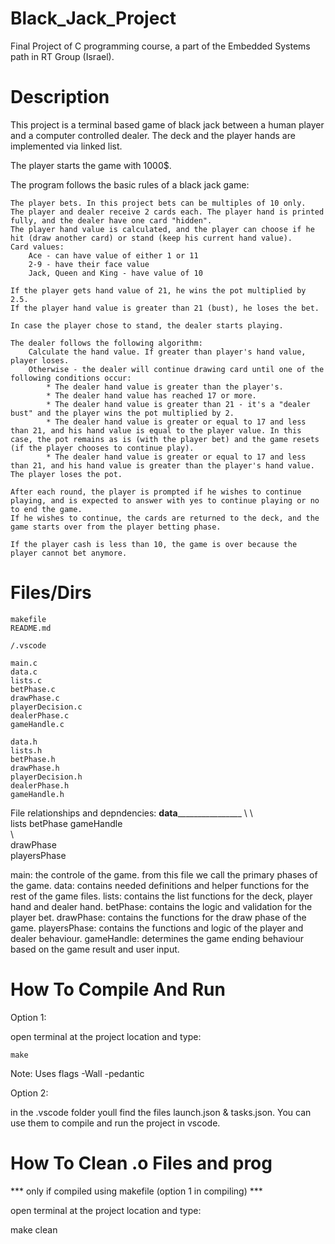 # Black_Jack_Project
Final Project of C programming course, a part of the Embedded Systems path in RT Group (Israel). 

# Description 
This project is a terminal based game of black jack between a human player and a computer controlled dealer.
The deck and the player hands are implemented via linked list.

The player starts the game with 1000$.

The program follows the basic rules of a black jack game:

    The player bets. In this project bets can be multiples of 10 only.    
    The player and dealer receive 2 cards each. The player hand is printed fully, and the dealer have one card "hidden".
    The player hand value is calculated, and the player can choose if he hit (draw another card) or stand (keep his current hand value).
    Card values:
        Ace - can have value of either 1 or 11
        2-9 - have their face value
        Jack, Queen and King - have value of 10

    If the player gets hand value of 21, he wins the pot multiplied by 2.5.
    If the player hand value is greater than 21 (bust), he loses the bet.

    In case the player chose to stand, the dealer starts playing.

    The dealer follows the following algorithm:
        Calculate the hand value. If greater than player's hand value, player loses.
        Otherwise - the dealer will continue drawing card until one of the following conditions occur:
            * The dealer hand value is greater than the player's.
            * The dealer hand value has reached 17 or more.
            * The dealer hand value is greater than 21 - it's a "dealer bust" and the player wins the pot multiplied by 2.
            * The dealer hand value is greater or equal to 17 and less than 21, and his hand value is equal to the player value. In this case, the pot remains as is (with the player bet) and the game resets (if the player chooses to continue play).
            * The dealer hand value is greater or equal to 17 and less than 21, and his hand value is greater than the player's hand value. The player loses the pot.

    After each round, the player is prompted if he wishes to continue playing, and is expected to answer with yes to continue playing or no to end the game.
    If he wishes to continue, the cards are returned to the deck, and the game starts over from the player betting phase.
    
    If the player cash is less than 10, the game is over because the player cannot bet anymore.
    
# Files/Dirs 
    makefile
    README.md
    
    /.vscode

    main.c
    data.c
    lists.c
    betPhase.c
    drawPhase.c
    playerDecision.c
    dealerPhase.c
    gameHandle.c

    data.h
    lists.h
    betPhase.h
    drawPhase.h
    playerDecision.h
    dealerPhase.h
    gameHandle.h

File relationships and depndencies:
        ______data______________________
        \                \              \
        lists          betPhase      gameHandle   
            \              
            drawPhase
                \
                playersPhase

main: the controle of the game. from this file we call the primary phases of the game.
data: contains needed definitions and helper functions for the rest of the game files.
lists: contains the list functions for the deck, player hand and dealer hand.
betPhase: contains the logic and validation for the player bet.
drawPhase: contains the functions for the draw phase of the game.
playersPhase: contains the functions and logic of the player and dealer behaviour.
gameHandle: determines the game ending behaviour based on the game result and user input.

# How To Compile And Run 

Option 1:
    
   open terminal at the project location and type: 
        
    make

   Note: Uses flags -Wall -pedantic

Option 2:
    
   in the .vscode folder youll find the files launch.json & tasks.json. You can use them to compile and run the project in vscode.

# How To Clean .o Files and prog 

*** only if compiled using makefile (option 1 in compiling) ***

open terminal at the project location and type:
  
  make clean

